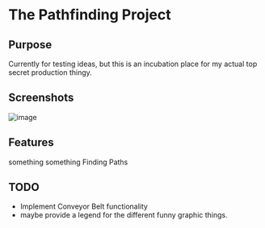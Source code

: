 # The Pathfinding Project
## Purpose
Currently for testing ideas, but this is an incubation place for my actual top secret production thingy.
## Screenshots
![image](https://user-images.githubusercontent.com/16213022/147832330-4faf8a5b-ce39-445b-8a8e-ade43066b68d.png)
## Features
something something Finding Paths

## TODO
- Implement Conveyor Belt functionality
- maybe provide a legend for the different funny graphic things.

